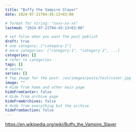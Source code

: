 ```yaml
---
title: "Buffy the Vampire Slayer"
date: 2024-07-21T04:45:13+03:00

# format for string: "xxxx-xx-xx"
lastmod: "2024-07-21T04:45:13+03:00"

# set false when you want the post publish
draft: true
# one category: ["category-1"]
# more categories: ["category-1", "category-2", ...]
categories: []
# refer to categories
tags: []
# seires
series: []
# Top image for the post: /en/images/posts/test/cover.jpg
image: ""
# Hide from home and other main page
hideFromCenter: false
# Hide from archive page
hideFromArchives: false
# Hide from everything but the archive
hideFromSection: false
---
```

https://en.wikipedia.org/wiki/Buffy_the_Vampire_Slayer
<!--more-->